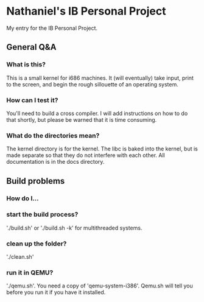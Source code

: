 # Nathaniel's IB Personal Project
My entry for the IB Personal Project.
## General Q&A
### What is this?
This is a small kernel for i686 machines. It (will eventually) take input, print to the screen, and begin the rough sillouette of an operating system.
### How can I test it?
You'll need to build a cross compiler. I will add instructions on how to do that shortly, but please be warned that it is time consuming.
### What do the directories mean?
The kernel directory is for the kernel. The libc is baked into the kernel, but is made separate so that they do not interfere with each other. All documentation is in the docs directory. 

## Build problems
### How do I... 
### start the build process?
'./build.sh' or './build.sh -k' for multithreaded systems. 
### clean up the folder?
'./clean.sh' 
### run it in QEMU?
'./qemu.sh'. You need a copy of 'qemu-system-i386'. Qemu.sh will tell you before you run it if you have it installed. 
